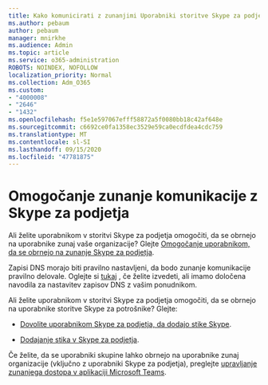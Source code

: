 ```yaml
---
title: Kako komunicirati z zunanjimi Uporabniki storitve Skype za podjetja
ms.author: pebaum
author: pebaum
manager: mnirkhe
ms.audience: Admin
ms.topic: article
ms.service: o365-administration
ROBOTS: NOINDEX, NOFOLLOW
localization_priority: Normal
ms.collection: Adm_O365
ms.custom:
- "4000008"
- "2646"
- "1432"
ms.openlocfilehash: f5e1e597067efff58872a5f0080bb18c42af648e
ms.sourcegitcommit: c6692ce0fa1358ec3529e59ca0ecdfdea4cdc759
ms.translationtype: MT
ms.contentlocale: sl-SI
ms.lasthandoff: 09/15/2020
ms.locfileid: "47781875"
---
```

# <a name="allow-external-communications-with-skype-for-business"></a>Omogočanje zunanje komunikacije z Skype za podjetja 

Ali želite uporabnikom v storitvi Skype za podjetja omogočiti, da se obrnejo na uporabnike zunaj vaše organizacije? Glejte [Omogočanje uporabnikom, da se obrnejo na zunanje Skype za podjetja](https://docs.microsoft.com/skypeforbusiness/set-up-skype-for-business-online/allow-users-to-contact-external-skype-for-business-users).

Zapisi DNS morajo biti pravilno nastavljeni, da bodo zunanje komunikacije pravilno delovale. Oglejte si [tukaj](https://docs.microsoft.com/microsoft-365/admin/get-help-with-domains/set-up-your-domain-host-specific-instructions) , če želite izvedeti, ali imamo določena navodila za nastavitev zapisov DNS z vašim ponudnikom. 

Ali želite uporabnikom v storitvi Skype za podjetja omogočiti, da se obrnejo na uporabnike storitve Skype za potrošnike? Glejte:

- [Dovolite uporabnikom Skype za podjetja, da dodajo stike Skype](https://docs.microsoft.com/skypeforbusiness/set-up-skype-for-business-online/let-skype-for-business-users-add-skype-contacts). 

- [Dodajanje stika v Skype za podjetja](https://support.office.com/article/add-a-contact-in-skype-for-business-89338023-2adf-4f5c-90b6-f8b6f72fadd1).


Če želite, da se uporabniki skupine lahko obrnejo na uporabnike zunaj organizacije (vključno z uporabniki Skype za podjetja), preglejte [upravljanje zunanjega dostopa v aplikaciji Microsoft Teams](https://docs.microsoft.com/microsoftteams/let-your-teams-users-communicate-with-other-people). 